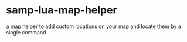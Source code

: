 # samp-lua-map-helper
a map helper to add custom locations on your map and locate them by a single command
